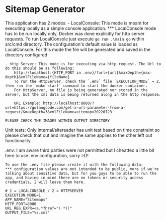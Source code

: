 # Sitemap Generator
This application has 2 modes:
    - LocalConsole: This mode is meant for executing locally as a simple console application. 
        *** LocalConsole mode has to be run locally only, Docker was done explicitly for http server requests.
        To run LocalConsole just execute `go run .\main.go` within src/cmd directory. The configuration's default value is loaded as LocalConsole.
        For this mode the file will be generated and saved in the directory configured

    - http Server: This mode is for executing via http request. The Url to do this should be as following:
        http://localhost:{HTTP_PORT in .env}/?url={url}&maxDepth={max-depth}&xmlFileName={fileName}
        To run the HttpServer, check the `.env` file `EXECUTION_MODE` = 2, then run the `make start` command to start the docker container.
        For HttpServer, no file is being generated nor stored in the server, but the xml data is being returned along in the http response.

        URL Example: http://localhost:8080/?url=https://golangcode.com/get-a-url-parameter-from-a-request/&maxDepth=3&xmlFileName=sitemapv20220723

    PLEASE CHECK THE IMAGES WITHIN OUTPUT DIRECTORY

Unit tests:
    Only internal/sitereader has unit test based on time constraint so please check that out and imagine the same applies to the other left out functionality.

.env:
    I am aware third parties were not permitted but I cheatted a little bit here to use .env configuration, sorry >D!

    To use the .env file please create it with the following data: 
    *** configuration values are not intended to be public, more if we're talking about sensitive data, but for you guys to be able to run the app, and having in mind there are no tokens or security access credentials, I will leave them here.
    
    # 1 = LOCALCONSOLE / 2 = HTTPSERVER
    EXECUTION_MODE=1
    APP_NAME="Sitemaps"
    HTTP_PORT=8080
    URL_REG_EXPR=<a.*?href="(.*?)"
    OUTPUT_FILE="%s.xml"
    